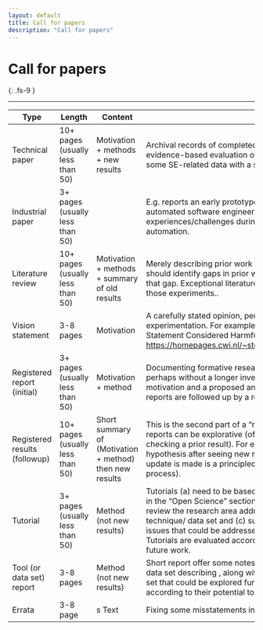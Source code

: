```yaml
---
layout: default
title: Call for papers
description: "Call for papers"
---
```


# Call for papers
{: .fs-9 }

---

<font size="1">


|Type | Length| Content | Notes|
|----|--------|---------|------|
|Technical paper | 10+ pages (usually less than 50) | Motivation + methods  +  new results | Archival records of completed research, usually with an  evidence-based evaluation of hypotheses (e.g experiments on some SE-related data with a statistical analysis).   |
|Industrial paper | 3+ pages (usually less than 50)| | E.g. reports an early prototype or deployed version of an automated software engineering task, or experiences/challenges during the deployment of such automation.|
|Literature review | 10+ pages (usually less than 50) | Motivation + methods + summary of old results  | Merely describing prior work is not  enough. Literature reviews should identify gaps in prior work and propose ways to address that gap. Exceptional literature reviews actually perform some of those experiments..|
|Vision statement | 3-8 pages | Motivation | A carefully stated opinion, perhaps yet without supporting experimentation. For example, see “Edgar Dijkstra: Go To Statement Considered Harmful”, https://homepages.cwi.nl/~storm/teaching/reader/Dijkstra68.pdf|
|Registered report (initial) | 3+ pages (usually less than 50) | Motivation + method | Documenting  formative research ideas and an hypothesis, perhaps without a longer investigation -  these should include motivation and a proposed analysis method.  Ideally, registered reports are followed up by a registered results paper. ||
|Registered results<br>(followup) | 10+ pages (usually less than 50) | Short summary of (Motivation + method) then new results | This is the second part of a “registered report” paper.  Registered reports  can be explorative (of new ground) or confirmative (i.e. checking a prior result). For exploratory studies,  updating the  hypothesis after seeing new results is allowed, providing that update is made  is a principled manner (using some principle process).|
|Tutorial | 3+ pages (usually less than 50) | Method (not new results) | Tutorials (a) need to be based on  “available” material  (as defined in the “Open Science” section, above).  Such papers need to (b) review the research area addressed by some tool/ algorithm/ technique/   data set and (c) suggest a list of significant open issues  that could be  addressed with the tool or data set. Tutorials are evaluated  according to their potential to enable future work.|
|Tool (or data set) report | 3-8 pages | Method (not  new results) | Short report offer some notes on a  some reusab;e tool/ artifact/ data set describing , along with open issues with that   tool or data set that could be explored further .  Tool reports are evaluated  according to their potential to enable future work.|
|Errata | 3-8 page |s Text | Fixing some misstatements in a prior publication.  |


</font>



